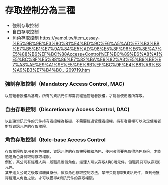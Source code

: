 # 存取控制分為三種
- 強制存取控制
- 自由存取控制
- 角色存取控制
https://yamol.tw/item_essay-%E5%9B%9B%E3%80%81%E4%BD%9C%E6%A5%AD%E7%B3%BB%E7%B5%B1%E7%9A%84%E5%AD%98%E5%8F%96%E6%8E%A7%E5%88%B6%EF%BC%88Access+Control%EF%BC%89%E6%A8%A1%E5%BC%8F%E5%88%86%E7%82%BA%E9%82%A3%E5%B9%BE%E7%A8%AE%E9%A1%9E%E5%9E%8B%EF%BC%9F%E4%B8%A6%E8%A9%B3%E7%B4%B0..-209719.htm
### 強制存取控制（Mandatory Access Control, MAC)
```
以管理者授權為基礎，所有的資訊元件都需要經過管理者授權，才能被使用者所存取。
```
### 自由存取控制（Discretionary Access Control, DAC)
```
以創建資訊元件的元件持有者授權為基礎，不需要經過管理者授權，持有者授權可以決定使用者對於資訊元件的存取權限。
```
### 角色存取控制（Role-base Access Control
```
存取權限與使用者角色相依，資訊元件的存取被授權給角色，使用者需要先取得角色身份，才能透過角色身份取得存取權限。
例如，某公司有經理人與一般職員兩個角色，經理人可以存取A與B兩元件，但職員只可以存取B元件。
某甲進入公司之後取得職員身份，依據角色存取控制方法，某甲只能存取B資訊元件，直到他獲得經理人角色之後，才可以獲得A資訊元件的存取權限。
```
